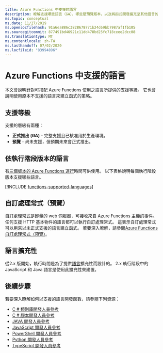 ```yaml
---
title: Azure Functions 中支援的語言
description: 瞭解支援哪些語言（GA），哪些是預覽版本，以及將函式開發擴充至其他語言的方式。
ms.topic: conceptual
ms.date: 11/27/2019
ms.openlocfilehash: 91a6ea886c3828678771b24d69bb7987af1fb105
ms.sourcegitcommit: 877491bd46921c11dd478bd25fc718ceee2dcc08
ms.translationtype: MT
ms.contentlocale: zh-TW
ms.lasthandoff: 07/02/2020
ms.locfileid: "83994896"
---
```

# <a name="supported-languages-in-azure-functions"></a>Azure Functions 中支援的語言

本文會說明針對可搭配 Azure Functions 使用之語言所提供的支援等級。 它也會說明使用原本不支援的語言來建立函式的策略。

## <a name="levels-of-support"></a>支援等級

支援的層級有兩種：

* **正式推出 (GA)** - 完整支援且已核准用於生產環境。
* **預覽** - 尚未支援，但預期未來會正式推出。

## <a name="languages-by-runtime-version"></a>依執行階段版本的語言 

有[三個版本的 Azure Functions 運行](functions-versions.md)時間可供使用。 以下表格說明每個執行階段版本支援哪些語言。

[!INCLUDE [functions-supported-languages](../../includes/functions-supported-languages.md)]

## <a name="custom-handlers-preview"></a>自訂處理常式（預覽） 

自訂處理常式是輕量的 web 伺服器，可接收來自 Azure Functions 主機的事件。 任何支援 HTTP 基本物件的語言都可以執行自訂處理常式。 這表示自訂處理常式可以用來以未正式支援的語言建立函式。 若要深入瞭解，請參閱[Azure Functions 自訂處理常式（預覽）](functions-custom-handlers.md)。

## <a name="language-extensibility"></a>語言擴充性

從2.x 版開始，執行時間是為了提供[語言](https://github.com/Azure/azure-webjobs-sdk-script/wiki/Language-Extensibility)擴充性而設計的。 2.x 執行階段中的 JavaScript 和 Java 語言是使用此擴充性來建置。

## <a name="next-steps"></a>後續步驟

若要深入瞭解如何以支援的語言開發函數，請參閱下列資源：

+ [C # 類別庫開發人員參考](functions-dotnet-class-library.md)
+ [C # 腳本開發人員參考](functions-reference-csharp.md)
+ [JAVA 開發人員參考](functions-reference-java.md)
+ [JavaScript 開發人員參考](functions-reference-node.md)
+ [PowerShell 開發人員參考](functions-reference-powershell.md)
+ [Python 開發人員參考](functions-reference-python.md)
+ [TypeScript 開發人員參考](functions-reference-node.md#typescript)
